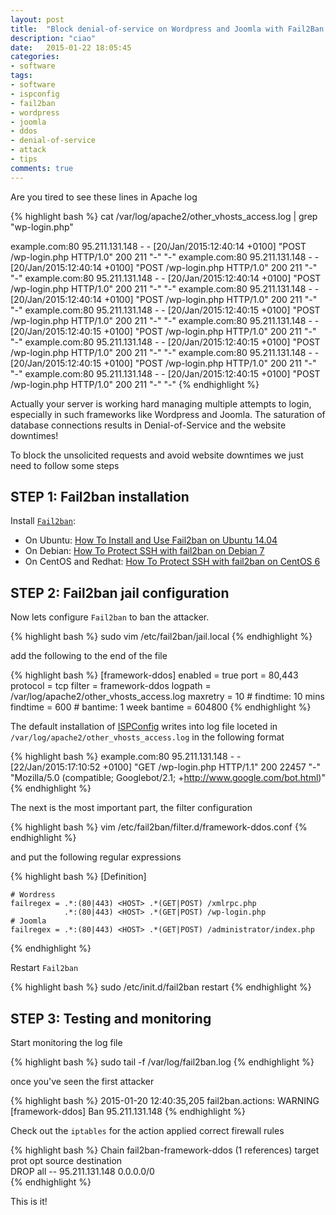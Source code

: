 ```yaml
---
layout: post
title:  "Block denial-of-service on Wordpress and Joomla with Fail2Ban in ISPConfig"
description: "ciao"
date:   2015-01-22 18:05:45
categories:
- software
tags:
- software
- ispconfig
- fail2ban
- wordpress
- joomla
- ddos
- denial-of-service
- attack
- tips
comments: true
---
```


Are you tired to see these lines in Apache log

{% highlight bash %}
cat /var/log/apache2/other_vhosts_access.log | grep "wp-login.php"

example.com:80 95.211.131.148 - - [20/Jan/2015:12:40:14 +0100] "POST /wp-login.php HTTP/1.0" 200 211 "-" "-"
example.com:80 95.211.131.148 - - [20/Jan/2015:12:40:14 +0100] "POST /wp-login.php HTTP/1.0" 200 211 "-" "-"
example.com:80 95.211.131.148 - - [20/Jan/2015:12:40:14 +0100] "POST /wp-login.php HTTP/1.0" 200 211 "-" "-"
example.com:80 95.211.131.148 - - [20/Jan/2015:12:40:14 +0100] "POST /wp-login.php HTTP/1.0" 200 211 "-" "-"
example.com:80 95.211.131.148 - - [20/Jan/2015:12:40:15 +0100] "POST /wp-login.php HTTP/1.0" 200 211 "-" "-"
example.com:80 95.211.131.148 - - [20/Jan/2015:12:40:15 +0100] "POST /wp-login.php HTTP/1.0" 200 211 "-" "-"
example.com:80 95.211.131.148 - - [20/Jan/2015:12:40:15 +0100] "POST /wp-login.php HTTP/1.0" 200 211 "-" "-"
example.com:80 95.211.131.148 - - [20/Jan/2015:12:40:15 +0100] "POST /wp-login.php HTTP/1.0" 200 211 "-" "-"
example.com:80 95.211.131.148 - - [20/Jan/2015:12:40:15 +0100] "POST /wp-login.php HTTP/1.0" 200 211 "-" "-"
{% endhighlight %}

Actually your server is working hard managing multiple attempts to login, especially in such frameworks like 
Wordpress and Joomla. The saturation of database connections results in Denial-of-Service and the website downtimes!

To block the unsolicited requests and avoid website downtimes we just need to follow some steps   

## STEP 1: Fail2ban installation

Install [`Fail2ban`](http://www.fail2ban.org):

 - On Ubuntu: [How To Install and Use Fail2ban on Ubuntu 14.04](https://www.digitalocean.com/community/tutorials/how-to-install-and-use-fail2ban-on-ubuntu-14-04)
 - On Debian: [How To Protect SSH with fail2ban on Debian 7](https://www.digitalocean.com/community/tutorials/how-to-protect-ssh-with-fail2ban-on-debian-7)
 - On CentOS and Redhat: [How To Protect SSH with fail2ban on CentOS 6](https://www.digitalocean.com/community/tutorials/how-to-protect-ssh-with-fail2ban-on-centos-6)

## STEP 2: Fail2ban jail configuration

Now lets configure `Fail2ban` to ban the attacker.

{% highlight bash %}
sudo vim /etc/fail2ban/jail.local
{% endhighlight %}

add the following to the end of the file

{% highlight bash %}
[framework-ddos]
    enabled = true
    port = 80,443
    protocol = tcp
    filter = framework-ddos
    logpath = /var/log/apache2/other_vhosts_access.log
    maxretry = 10
    # findtime: 10 mins
    findtime = 600
    # bantime: 1 week
    bantime  = 604800
{% endhighlight %}

The default installation of [ISPConfig](http://www.ispconfig.org) writes into log file loceted in `/var/log/apache2/other_vhosts_access.log` in the following format

{% highlight bash %}
example.com:80 95.211.131.148 - - [22/Jan/2015:17:10:52 +0100] "GET /wp-login.php HTTP/1.1" 200 22457 "-" "Mozilla/5.0 (compatible; Googlebot/2.1; +http://www.google.com/bot.html)"
{% endhighlight %}

The next is the most important part, the filter configuration

{% highlight bash %}
vim /etc/fail2ban/filter.d/framework-ddos.conf 
{% endhighlight %}

and put the following regular expressions

{% highlight bash %}
[Definition]

    # Wordress
    failregex = .*:(80|443) <HOST> .*(GET|POST) /xmlrpc.php
                .*:(80|443) <HOST> .*(GET|POST) /wp-login.php
    # Joomla
    failregex = .*:(80|443) <HOST> .*(GET|POST) /administrator/index.php
{% endhighlight %}

Restart `Fail2ban` 

{% highlight bash %}
sudo /etc/init.d/fail2ban restart
{% endhighlight %}

## STEP 3: Testing and monitoring

Start monitoring the log file 

{% highlight bash %}
sudo tail -f /var/log/fail2ban.log 
{% endhighlight %}

once you've seen the first attacker

{% highlight bash %}
2015-01-20 12:40:35,205 fail2ban.actions: WARNING [framework-ddos] Ban 95.211.131.148
{% endhighlight %}

Check out the `iptables` for the action applied correct firewall rules

{% highlight bash %}
Chain fail2ban-framework-ddos (1 references)
target     prot opt source               destination         
DROP       all  --  95.211.131.148       0.0.0.0/0           
{% endhighlight %}

This is it!


